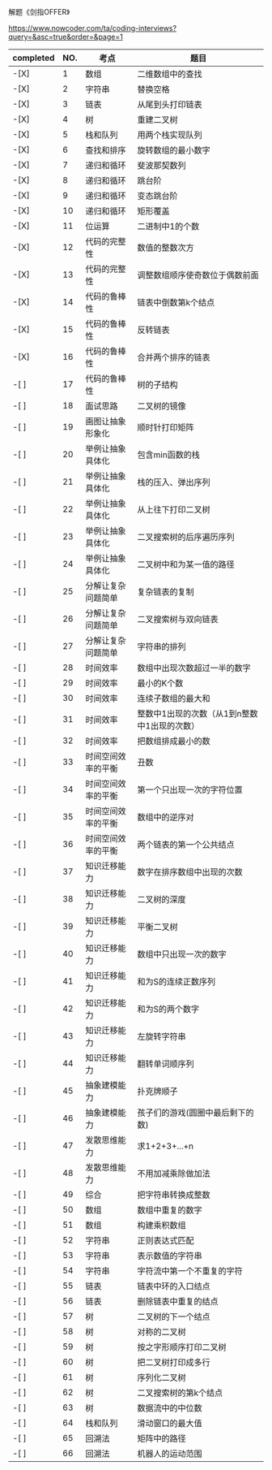 
解题《剑指OFFER》


https://www.nowcoder.com/ta/coding-interviews?query=&asc=true&order=&page=1


 | 	completed	 | 	NO.	 | 	考点	 | 	题目	 |
 | 	 --- 	 | 	 --- 	 | 	 --- 	 | 	 --- 	 |
 | 	-[X] 	 | 	1	 | 	数组	 | 	二维数组中的查找 	 |
 | 	-[X] 	 | 	2	 | 	字符串	 | 	替换空格 	 |
 | 	-[X] 	 | 	3	 | 	链表	 | 	从尾到头打印链表 	 |
 | 	-[X] 	 | 	4	 | 	树	 | 	重建二叉树 	 |
 | 	-[X] 	 | 	5	 | 	栈和队列	 | 	用两个栈实现队列 	 |
 | 	-[X] 	 | 	6	 | 	查找和排序	 | 	旋转数组的最小数字 	 |
 | 	-[X] 	 | 	7	 | 	递归和循环	 | 	斐波那契数列 	 |
 | 	-[X] 	 | 	8	 | 	递归和循环	 | 	跳台阶 	 |
 | 	-[X] 	 | 	9	 | 	递归和循环	 | 	变态跳台阶 	 |
 | 	-[X] 	 | 	10	 | 	递归和循环	 | 	矩形覆盖 	 |
 | 	-[X] 	 | 	11	 | 	位运算	 | 	二进制中1的个数 	 |
 | 	-[X] 	 | 	12	 | 	代码的完整性	 | 	数值的整数次方 	 |
 | 	-[X] 	 | 	13	 | 	代码的完整性	 | 	调整数组顺序使奇数位于偶数前面 	 |
 | 	-[X] 	 | 	14	 | 	代码的鲁棒性	 | 	链表中倒数第k个结点 	 |
 | 	-[X] 	 | 	15	 | 	代码的鲁棒性	 | 	反转链表 	 |
 | 	-[X] 	 | 	16	 | 	代码的鲁棒性	 | 	合并两个排序的链表 	 |
 | 	-[ ] 	 | 	17	 | 	代码的鲁棒性	 | 	树的子结构 	 |
 | 	-[ ] 	 | 	18	 | 	面试思路	 | 	二叉树的镜像 	 |
 | 	-[ ] 	 | 	19	 | 	画图让抽象形象化	 | 	顺时针打印矩阵 	 |
 | 	-[ ] 	 | 	20	 | 	举例让抽象具体化	 | 	包含min函数的栈 	 |
 | 	-[ ] 	 | 	21	 | 	举例让抽象具体化	 | 	栈的压入、弹出序列 	 |
 | 	-[ ] 	 | 	22	 | 	举例让抽象具体化	 | 	从上往下打印二叉树 	 |
 | 	-[ ] 	 | 	23	 | 	举例让抽象具体化	 | 	二叉搜索树的后序遍历序列 	 |
 | 	-[ ] 	 | 	24	 | 	举例让抽象具体化	 | 	二叉树中和为某一值的路径 	 |
 | 	-[ ] 	 | 	25	 | 	分解让复杂问题简单	 | 	复杂链表的复制 	 |
 | 	-[ ] 	 | 	26	 | 	分解让复杂问题简单	 | 	二叉搜索树与双向链表 	 |
 | 	-[ ] 	 | 	27	 | 	分解让复杂问题简单	 | 	字符串的排列 	 |
 | 	-[ ] 	 | 	28	 | 	时间效率	 | 	数组中出现次数超过一半的数字 	 |
 | 	-[ ] 	 | 	29	 | 	时间效率	 | 	最小的K个数 	 |
 | 	-[ ] 	 | 	30	 | 	时间效率	 | 	连续子数组的最大和 	 |
 | 	-[ ] 	 | 	31	 | 	时间效率	 | 	整数中1出现的次数（从1到n整数中1出现的次数） 	 |
 | 	-[ ] 	 | 	32	 | 	时间效率	 | 	把数组排成最小的数 	 |
 | 	-[ ] 	 | 	33	 | 	时间空间效率的平衡	 | 	丑数 	 |
 | 	-[ ] 	 | 	34	 | 	时间空间效率的平衡	 | 	第一个只出现一次的字符位置 	 |
 | 	-[ ] 	 | 	35	 | 	时间空间效率的平衡	 | 	数组中的逆序对 	 |
 | 	-[ ] 	 | 	36	 | 	时间空间效率的平衡	 | 	两个链表的第一个公共结点 	 |
 | 	-[ ] 	 | 	37	 | 	知识迁移能力	 | 	数字在排序数组中出现的次数 	 |
 | 	-[ ] 	 | 	38	 | 	知识迁移能力	 | 	二叉树的深度 	 |
 | 	-[ ] 	 | 	39	 | 	知识迁移能力	 | 	平衡二叉树 	 |
 | 	-[ ] 	 | 	40	 | 	知识迁移能力	 | 	数组中只出现一次的数字 	 |
 | 	-[ ] 	 | 	41	 | 	知识迁移能力	 | 	和为S的连续正数序列 	 |
 | 	-[ ] 	 | 	42	 | 	知识迁移能力	 | 	和为S的两个数字 	 |
 | 	-[ ] 	 | 	43	 | 	知识迁移能力	 | 	左旋转字符串 	 |
 | 	-[ ] 	 | 	44	 | 	知识迁移能力	 | 	翻转单词顺序列 	 |
 | 	-[ ] 	 | 	45	 | 	抽象建模能力	 | 	扑克牌顺子 	 |
 | 	-[ ] 	 | 	46	 | 	抽象建模能力	 | 	孩子们的游戏(圆圈中最后剩下的数) 	 |
 | 	-[ ] 	 | 	47	 | 	发散思维能力	 | 	求1+2+3+...+n 	 |
 | 	-[ ] 	 | 	48	 | 	发散思维能力	 | 	不用加减乘除做加法 	 |
 | 	-[ ] 	 | 	49	 | 	综合	 | 	把字符串转换成整数 	 |
 | 	-[ ] 	 | 	50	 | 	数组	 | 	数组中重复的数字 	 |
 | 	-[ ] 	 | 	51	 | 	数组	 | 	构建乘积数组 	 |
 | 	-[ ] 	 | 	52	 | 	字符串	 | 	正则表达式匹配 	 |
 | 	-[ ] 	 | 	53	 | 	字符串	 | 	表示数值的字符串 	 |
 | 	-[ ] 	 | 	54	 | 	字符串	 | 	字符流中第一个不重复的字符 	 |
 | 	-[ ] 	 | 	55	 | 	链表	 | 	链表中环的入口结点 	 |
 | 	-[ ] 	 | 	56	 | 	链表	 | 	删除链表中重复的结点 	 |
 | 	-[ ] 	 | 	57	 | 	树	 | 	二叉树的下一个结点 	 |
 | 	-[ ] 	 | 	58	 | 	树	 | 	对称的二叉树 	 |
 | 	-[ ] 	 | 	59	 | 	树	 | 	按之字形顺序打印二叉树 	 |
 | 	-[ ] 	 | 	60	 | 	树	 | 	把二叉树打印成多行 	 |
 | 	-[ ] 	 | 	61	 | 	树	 | 	序列化二叉树 	 |
 | 	-[ ] 	 | 	62	 | 	树	 | 	二叉搜索树的第k个结点 	 |
 | 	-[ ] 	 | 	63	 | 	树	 | 	数据流中的中位数 	 |
 | 	-[ ] 	 | 	64	 | 	栈和队列	 | 	滑动窗口的最大值 	 |
 | 	-[ ] 	 | 	65	 | 	回溯法	 | 	矩阵中的路径 	 |
 | 	-[ ] 	 | 	66	 | 	回溯法	 | 	机器人的运动范围 	 |
